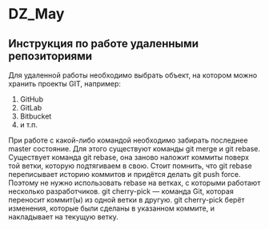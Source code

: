 # DZ_May

## Инструкция по работе удаленными репозиториями

Для удаленной работы необходимо выбрать объект, на котором можно хранить проекты GIT, например:
1. GitHub
2. GitLab
3. Bitbucket
4. и т.п.

При работе с какой-либо командой необходимо забирать последнее master состояние.
Для этого существуют команды git merge и git rebase.
Существует команда git rebase, она заново наложит коммиты поверх той ветки, которую подтягиваем в свою.
Стоит помнить, что git rebase переписывает историю коммитов и придётся делать git push force. Поэтому не нужно использовать rebase на ветках, с которыми работают несколько разработчиков.
git cherry-pick — команда Git, которая переносит коммит(ы) из одной ветки в другую.
git cherry-pick берёт изменения, которые были сделаны в указанном коммите, и накладывает на текущую ветку.
